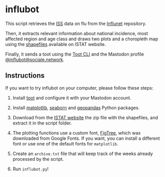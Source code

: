 # influbot
This script retrieves the [ISS](https://www.epicentro.iss.it/influenza/influnet) data on flu from the [Influnet](https://github.com/fbranda/influnet) repository.

Then, it extracts relevant information about national incidence, most affected region and age class and draws two plots and a choropleth map using the [shapefiles](https://www.istat.it/it/archivio/222527) available on ISTAT website.

Finally, it sends a toot using the [Toot CLI](https://toot.readthedocs.io/) and the Mastodon profile [@influbot@sociale.network](https://sociale.network/@influbot).


## Instructions

If you want to try influbot on your computer, please follow these steps:

1. Install [toot](https://toot.readthedocs.io/en/latest/index.html) and configure it with your Mastodon account.

2. Install [matplotlib](https://matplotlib.org/), [seaborn](https://seaborn.pydata.org/) and [geopandas](https://geopandas.org/en/stable/) Python packages.

3. Download from the [ISTAT website](https://www.istat.it/it/archivio/222527) the zip file with the shapefiles, and extract it in the script folder.

4. The plotting functions use a custom font, [FigTree](https://fonts.google.com/specimen/Figtree), which was downloaded from Google Fonts. If you want, you can install a different font or use one of the default fonts for `matplotlib`.

5. Create an `archive.txt` file that will keep track of the weeks already processed by the script.

5. Run `influbot.py`!
